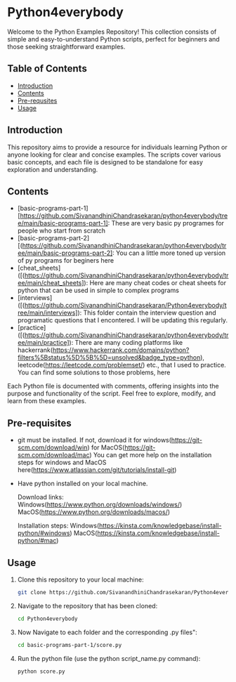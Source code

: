 # Python4everybody
Welcome to the Python Examples Repository! This collection consists of simple and easy-to-understand Python scripts, perfect for beginners and those seeking straightforward examples.

## Table of Contents

- [Introduction](#introduction)
- [Contents](#contents)
- [Pre-requsites](#pre-requsites)
- [Usage](#usage)

## Introduction

This repository aims to provide a resource for individuals learning Python or anyone looking for clear and concise examples. The scripts cover various basic concepts, and each file is designed to be standalone for easy exploration and understanding.

## Contents

- [basic-programs-part-1][https://github.com/SivanandhiniChandrasekaran/python4everybody/tree/main/basic-programs-part-1]: These are very basic py programes for people who start from scratch
- [basic-programs-part-2][(https://github.com/SivanandhiniChandrasekaran/python4everybody/tree/main/basic-programs-part-2]: You can a little more toned up version of py programs for beginers here
- [cheat_sheets]([(https://github.com/SivanandhiniChandrasekaran/python4everybody/tree/main/cheat_sheets]): Here are many cheat codes or cheat sheets for python that can be used in simple to complex programs
- [interviews]([(https://github.com/SivanandhiniChandrasekaran/Python4everybody/tree/main/interviews]): This folder contain the interview question and programatic questions that I encontered. I will be updating this regularly.
- [practice]([(https://github.com/SivanandhiniChandrasekaran/python4everybody/tree/main/practice]): There are many coding platforms like hackerrank(https://www.hackerrank.com/domains/python?filters%5Bstatus%5D%5B%5D=unsolved&badge_type=python), leetcode(https://leetcode.com/problemset/) etc., that I used to practice. You can find some solutions to those problems, here

Each Python file is documented with comments, offering insights into the purpose and functionality of the script. Feel free to explore, modify, and learn from these examples.

## Pre-requisites

- git must be installed. If not, download it for windows(https://git-scm.com/download/win) for MacOS(https://git-scm.com/download/mac) 
You can get more help on the installation steps for windows and MacOS here(https://www.atlassian.com/git/tutorials/install-git)

- Have python installed on your local machine.

    Download links: 
    Windows(https://www.python.org/downloads/windows/)
    MacOS(https://www.python.org/downloads/macos/)

    Installation steps:
    Windows(https://kinsta.com/knowledgebase/install-python/#windows)
    MacOS(https://kinsta.com/knowledgebase/install-python/#mac)
## Usage

1. Clone this repository to your local machine:
   ```bash
   git clone https://github.com/SivanandhiniChandrasekaran/Python4everybody.git

2. Navigate to the repository that has been cloned:
   ```bash
   cd Python4everybody

3. Now Navigate to each folder and the corresponding .py files":
   ```bash
   cd basic-programs-part-1/score.py

4. Run the python file (use the python script_name.py command):
   ```bash
   python score.py
